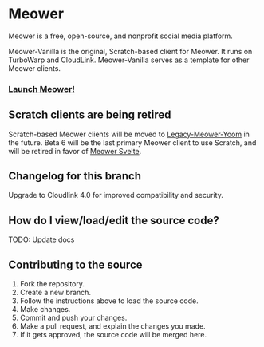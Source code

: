 # Meower

Meower is a free, open-source, and nonprofit social media platform.

Meower-Vanilla is the original, Scratch-based client for Meower. It runs on TurboWarp and CloudLink. Meower-Vanilla serves as a template for other Meower clients. 

### [Launch Meower!](https://app.meower.org)

## Scratch clients are being retired
Scratch-based Meower clients will be moved to [Legacy-Meower-Yoom](https://github.com/meower-media-co/Legacy-Meower-Yoom) in the future. Beta 6 will be the last primary Meower client to use Scratch, and will be retired in favor of [Meower Svelte](https://github.com/meower-media-co/Meower-Svelte).

## Changelog for this branch
Upgrade to Cloudlink 4.0 for improved compatibility and security.

## How do I view/load/edit the source code?

TODO: Update docs

## Contributing to the source

1. Fork the repository.
2. Create a new branch.
3. Follow the instructions above to load the source code.
4. Make changes.
5. Commit and push your changes.
6. Make a pull request, and explain the changes you made.
7. If it gets approved, the source code will be merged here.
